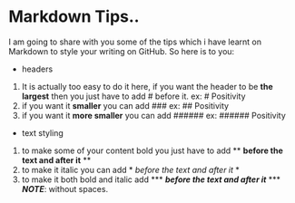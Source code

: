 # Markdown Tips..

I am going to share with you some of the tips which i have learnt on Markdown to style your writing on GitHub. So here is to you:
* headers
1. It is actually too easy to do it here, if you want the header to be **the largest** then you just have to add # before it. 
ex: # Positivity
2. if you want it **smaller** you can add ###
ex: ## Positivity
3. if you want it **more smaller** you can add ######
ex: ###### Positivity

* text styling
1. to make some of your content bold you just have to add ** **before the text and after it** **
2. to make it italic you can add * *before the text and after it* *
3. to make it both bold and italic add *** ***before the text and after it*** ***
***NOTE***: without spaces.

